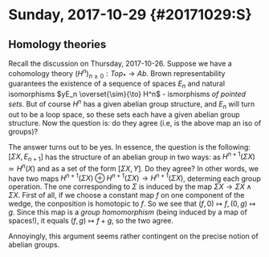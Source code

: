 Sunday, 2017-10-29 {#20171029:S}
==================

Homology theories
-----------------

Recall the discussion on Thursday, 2017-10-26. Suppose we have a
cohomology theory $(H^n)_{n \geq 0} : Top_* \to Ab$. Brown
representability guarantees the existence of a sequence of spaces $E_n$
and natural isomorphisms $yE_n \overset{\sim}{\to} H^n$ - ismorphisms
*of pointed sets*. But of course $H^n$ has a given abelian group
structure, and $E_n$ will turn out to be a loop space, so these sets
each have a given abelian group structure. Now the question is: do they
agree (i.e, is the above map an iso of groups)?

The answer turns out to be yes. In essence, the question is the
following: $[\Sigma X, E_{n+1}]$ has the structure of an abelian group
in two ways: as $H^{n+1}(\Sigma X) \simeq H^n(X)$ and as a set of the
form $[\Sigma X, Y]$. Do they agree? In other words, we have two maps
$H^{n+1}(\Sigma X) \oplus H^{n+1}(\Sigma X) \to H^{n+1}(\Sigma X)$,
determing each group operation. The one corresponding to $\Sigma$ is
induced by the map $\Sigma X \to \Sigma X \wedge \Sigma X$. First of
all, if we choose a constant map $f$ on one component of the wedge, the
conposition is homotopic to $f$. So we see that
$(f,0) \mapsto f, (0,g) \mapsto g$. Since this map is a *group
homomorphism* (being induced by a map of spaces!), it equals
$(f,g) \mapsto f+g$, so the two agree.

Annoyingly, this argument seems rather contingent on the precise notion
of abelian groups.
